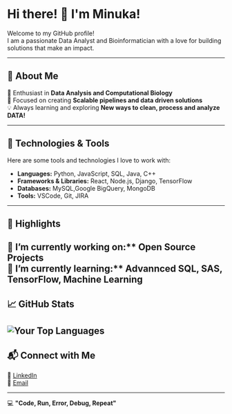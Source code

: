 # Hi there! 👋 I'm Minuka! 

Welcome to my GitHub profile!  
I am a passionate Data Analyst and Bioinformatician with a love for building solutions that make an impact.  

---
## 🚀 About Me  

🌟 Enthusiast in **Data Analysis and Computational Biology**  
🎯 Focused on creating **Scalable pipelines and data driven solutions**  
💡  Always learning and exploring **New ways to clean, process and analyze DATA!**

---
## 🔧 Technologies & Tools  

Here are some tools and technologies I love to work with:  

- **Languages:** Python, JavaScript, SQL, Java, C++
- **Frameworks & Libraries:** React, Node.js, Django, TensorFlow
- **Databases:** MySQL,Google BigQuery, MongoDB 
- **Tools:** VSCode, Git, JIRA
---
## 🌟 Highlights  
🔭 I’m currently working on:** Open Source Projects  
🌱 I’m currently learning:** Advannced SQL, SAS, TensorFlow, Machine Learning  
---
## 📈 GitHub Stats  
<!-- ![Your GitHub Stats](https://github-readme-stats.vercel.app/api?username=minuka819&show_icons=true&theme=radical) --> 
![Your Top Languages](https://github-readme-stats.vercel.app/api/top-langs/?username=minuka819&layout=compact&theme=radical)  
---
## 📬 Connect with Me    
💼 [LinkedIn](https://www.linkedin.com/in/minukahp/)  
📧 [Email](minukahp@gmail.com)  
<!--- 🐦 [Twitter](https://twitter.com/yourprofile)
- 🌐 [Your Personal Website/Portfolio](https://your-website.com) -->   
---
💻 **"Code, Run, Error, Debug, Repeat"**  
<!---
minuka819/minuka819 is a ✨ special ✨ repository because its `README.md` (this file) appears on your GitHub profile.
You can click the Preview link to take a look at your changes.
--->
